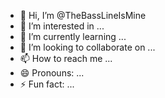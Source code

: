 - 👋 Hi, I’m @TheBassLineIsMine
- 👀 I’m interested in ...
- 🌱 I’m currently learning ...
- 💞️ I’m looking to collaborate on ...
- 📫 How to reach me ...
- 😄 Pronouns: ...
- ⚡ Fun fact: ...

<!---
TheBassLineIsMine/TheBassLineIsMine is a ✨ special ✨ repository because its `README.md` (this file) appears on your GitHub profile.
You can click the Preview link to take a look at your changes.
--->
